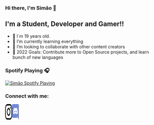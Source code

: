 ### Hi there, I'm Simão 👋



## I'm a Student, Developer and Gamer!!

- 👨‍ I´m 19 years old.
- 🌱 I’m currently learning everything
- 👯 I’m looking to collaborate with other content creators
- 🥅 2022 Goals: Contribute more to Open Source projects, and learn bunch of new languages


### Spotify Playing 🎧

[<img src="https://novatorem-khaki-one.vercel.app/api/spotify" alt="Simão Spotify Playing" width="350" />](https://open.spotify.com/user/hhvscpqrhul3xbzamj9kaic5t)


### Connect with me:

[<img align="left" alt="Simão | Instagram" width="22px" src="https://github.com/S1M40/S1M40/blob/main/logos/instagram-icon.svg" width="50" height="50" />][instagram]
[<img align="left" alt="Invicta | Discord" width="22px" src="https://github.com/S1M40/S1M40/blob/main/logos/discord.svg" width="50" height="50" />][discord]

<br />
<br />





[instagram]: https://www.instagram.com/_.simas016._/
[discord]: https://discord.gg/fdRauP4GbU
